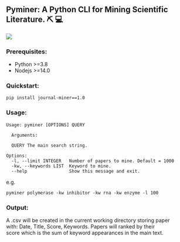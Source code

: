 ## Pyminer: A Python CLI for Mining Scientific Literature. ⛏ 💻

![](/assets/pyminer.gif)

### Prerequisites:
- Python >=3.8
- Nodejs >=14.0

### Quickstart:
```
pip install journal-miner==1.0
```
### Usage:
```
Usage: pyminer [OPTIONS] QUERY

  Arguments:

  QUERY The main search string.

Options:
  -l, --limit INTEGER   Number of papers to mine. Default = 1000
  -kw, --keywords LIST  Keyword to mine.
  --help                Show this message and exit.
```
e.g.
```
pyminer polymerase -kw inhibitor -kw rna -kw enzyme -l 100
```
### Output:
A .csv will be created in the current working directory storing paper  
with: Date, Title, Score, Keywords. Papers will ranked by their  
score which is the sum of keyword appearances in the main text.
